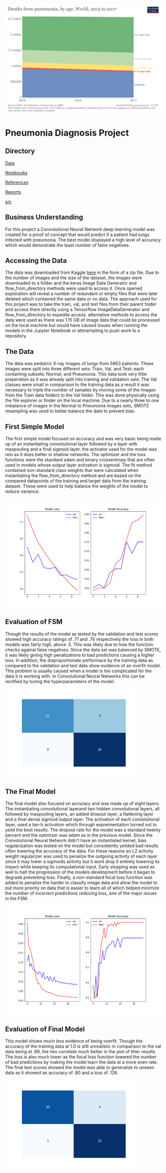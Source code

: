 ![WordPneumoniaDeaths](https://github.com/RCKettel/PhaseFour_ImageClassification/blob/main/References/Images/WorldPneumoniaDeaths%202015-2017.png)

# Pneumonia Diagnosis Project

## Directory

[Data](https://github.com/RCKettel/PhaseFour_ImageClassification/tree/main/Data)

[Notebooks](https://github.com/RCKettel/PhaseFour_ImageClassification/tree/main/Notebooks)

[References](https://github.com/RCKettel/PhaseFour_ImageClassification/tree/main/References)

[Reports](https://github.com/RCKettel/PhaseFour_ImageClassification/blob/main/Reports)

[src](https://github.com/RCKettel/PhaseFour_ImageClassification/tree/main/src)

## Business Understanding
For this project a Convolutional Neural Network deep learning model was created for a proof of concept that would predict if a patient had lungs infected with pneumonia. The best model displayed a high level of accuracy which would demostrate the least number of false negatives.

## Accessing the Data
The data was downloaded from Kaggle [here](https://www.kaggle.com/paultimothymooney/chest-xray-pneumonia) in the form of a zip file.  Due to the number of images and the size of the dataset, the images were downloaded to a folder and the keras Image Data Generator and flow_from_directory methods were used to access it.  Once opened exploration will reveal a number of redundant or empty files that were later deleted which contained the same data or no data.  The approach used for this project was to take the train, val, and test files from their parent folder and access them directly using a Tensorflow ImageDataGenerator and flow_from_directory to expedite access. alternative methods to access the data were used as there was 1.15 GB of image data that could be processed on the local machine but would have caused issues when running the models in the Jupyter Notebook or attmempting to push work to a repository. 

## The Data
The data was pediatric X-ray images of lungs from 5863 patients. These images were split into three different sets: Train, Val, and Test; each containing subsets: Normal, and Pneumonia. This data took very little preperation as it was already split into training and validation sets.  The Val classes were small in comparison to the training data as a result it was necessary to triple the number of samples by moving some of the images from the Train data folders to the Val folder.  This was done physically using the file explorer or finder on the local machine.  Due to a nearly three to one imbalance of images in the Normal  to Pneumonia images sets, SMOTE resampling was used to better balance the data to prevent bias.  

## First Simple Model
The first simple model focused on accuracy and  was very basic being made up of an instantiating convolutional layer followed by a layer with maxpooling  and a final sigmoid layer.  the activator used for the model was relu as it does better in shallow networks.  The optimizer and the loss functions were the standard adam and binary crossentropy that are often used in models whose output layer activation is sigmoid.  The fit method contained non-standard class weights that were calculated when instantiating the flow_from_directory method and are based on the compared datapoints of the training and target data from the training dataset.  These were used to help balance the weights of the model to reduce variance.

![FSM](https://github.com/RCKettel/PhaseFour_ImageClassification/blob/main/References/Images/fsm.png)

## Evaluation of FSM
Though the results of the model as tested by the validation and test scores showed high accuracy ratings of .71 and .76 respectively the loss in both models was fairly high, above .5.  This was likely due to how the function checks against false negatives.  Since the data set was balanced by SMOTE, it was likely giving high penalizations to bad predictions causing a higher loss.  In addition, the disproportionate performace by the training data as compared to the validation and test data show evidence of an overfit model.  This problem is usually caused when a model is too complicated for the data it is working with.  In Convolutional Neural Networks this can be rectified by tuning the hyperparameters of the model.

![FSMConfusionMatirix](https://github.com/RCKettel/PhaseFour_ImageClassification/blob/main/References/Images/FSMconfusion.png)

## The Final Model
The final model also focused on accuracy and was made up of eight layers. The instantiating convolutional layerand two hidden convolutional layers, all followed by maxpooling layers, an added dropout layer, a flattening layer and a final dense sigmoid output layer. The activation of each convolutional layer, used a tan-h activation which through expreimentation turned out to yeild the best results.  The dropout rate for the model was a standard twenty percent and the optimizer was adam as in the previous model. Since the Convolutional Neural Network didn't have an instantiated kernel, bias regularization was tested on the model but consistently yeilded bad results often lowering the accuracy of the data.  For these reasons an L2 activity weight regularizer was used to penalize the outgoing activity of each layer since it may lower a sigmoids activity but it wont drop it entirely lowering its impact while keeping its computational input.  Early stopping was used as well to halt the progression of the models development before it began to degrade preventing loss.  Finally, a non-standard focal loss function was added to penalize the harder to classify image data and allow the model to put more priority on data that is easier to learn all of which helped minimize the number of incorrect predictions reducing loss, one of the major issues in the FSM.

![FinModel](https://github.com/RCKettel/PhaseFour_ImageClassification/blob/main/References/Images/FinModel.png)

## Evaluation of Final Model
This model shows much less evidence of being overfit. Though the accuracy of the training data at 1.0 is still unrealistic in comparison to the val data being at .89, the two correlate much better in the plot of thier results.  The loss is also much lower as the focal loss function lowered the number of bad predictions by making the model learn the data at a more even rate.  The final test scores showed the model was able to generalize to unseen data as it showed an accuracy of .80 and a loss of .126.

![FinConfusionMatrix](https://github.com/RCKettel/PhaseFour_ImageClassification/blob/main/References/Images/FinalMconfusion.png)



      
     
